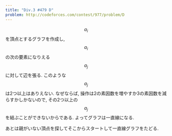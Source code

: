 ```yaml
---
title: "Div.3 #479 D"
problem: http://codeforces.com/contest/977/problem/D
---
```

$$ a_i $$ を頂点とするグラフを作成し, $$ a_i $$ の次の要素になりえる $$ a_j $$ に対して辺を張る. このような $$ a_j $$ は2つ以上はありえない. なぜならば, 操作は2の素因数を増やすか3の素因数を減らすかしかないので, その2つ以上の $$ a_j $$ を結ぶことができないからである. よってグラフは一直線になる.

あとは親がいない頂点を探してそこからスタートして一直線グラフをたどる.
